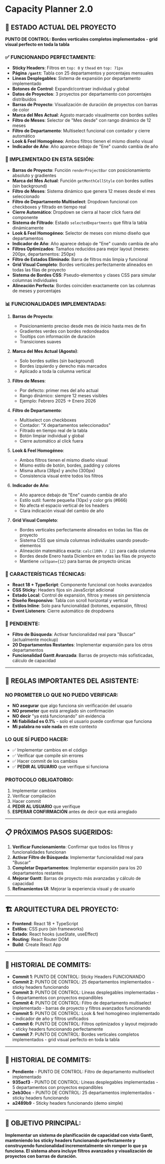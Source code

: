 # Capacity Planner 2.0

## 🎯 **ESTADO ACTUAL DEL PROYECTO**

**PUNTO DE CONTROL: Bordes verticales completos implementados - grid visual perfecto en toda la tabla**

### **✅ FUNCIONANDO PERFECTAMENTE:**
- **Sticky Headers**: Filtros en `top: 0` y `thead` en `top: 71px`
- **Página `/gantt`**: Tabla con 25 departamentos y porcentajes mensuales
- **Líneas Desplegables**: Sistema de expansión por departamento implementado
- **Botones de Control**: Expandir/contraer individual y global
- **Datos de Proyectos**: 3 proyectos por departamento con porcentajes distribuidos
- **Barras de Proyecto**: Visualización de duración de proyectos con barras de color
- **Marca del Mes Actual**: Agosto marcado visualmente con bordes sutiles
- **Filtro de Meses**: Selector de "Mes desde" con rango dinámico de 12 meses
- **Filtro de Departamento**: Multiselect funcional con contador y cierre automático
- **Look & Feel Homogéneo**: Ambos filtros tienen el mismo diseño visual
- **Indicador de Año**: Año aparece debajo de "Ene" cuando cambia de año

### **🔧 IMPLEMENTADO EN ESTA SESIÓN:**
- **Barras de Proyecto**: Función `renderProjectBar` con posicionamiento absoluto y gradientes
- **Marca del Mes Actual**: Función `getMonthCellStyle` con bordes sutiles (sin background)
- **Filtro de Meses**: Sistema dinámico que genera 12 meses desde el mes seleccionado
- **Filtro de Departamento Multiselect**: Dropdown funcional con checkboxes y filtrado en tiempo real
- **Cierre Automático**: Dropdown se cierra al hacer click fuera del componente
- **Sistema de Filtrado**: Estado `selectedDepartments` que filtra la tabla dinámicamente
- **Look & Feel Homogéneo**: Selector de meses con mismo diseño que departamentos
- **Indicador de Año**: Año aparece debajo de "Ene" cuando cambia de año
- **Filtros Optimizados**: Tamaños reducidos para mejor layout (meses: 200px, departamentos: 250px)
- **Filtro de Estados Eliminado**: Barra de filtros más limpia y funcional
- **Grid Visual Completo**: Bordes verticales perfectamente alineados en todas las filas de proyecto
- **Sistema de Bordes CSS**: Pseudo-elementos y clases CSS para simular columnas individuales
- **Alineación Perfecta**: Bordes coinciden exactamente con las columnas de meses y porcentajes

### **📊 FUNCIONALIDADES IMPLEMENTADAS:**
1. **Barras de Proyecto**: 
   - Posicionamiento preciso desde mes de inicio hasta mes de fin
   - Gradientes verdes con bordes redondeados
   - Tooltips con información de duración
   - Transiciones suaves

2. **Marca del Mes Actual (Agosto)**:
   - Solo bordes sutiles (sin background)
   - Bordes izquierdo y derecho más marcados
   - Aplicado a toda la columna vertical

3. **Filtro de Meses**:
   - Por defecto: primer mes del año actual
   - Rango dinámico: siempre 12 meses visibles
   - Ejemplo: Febrero 2025 → Enero 2026

4. **Filtro de Departamento**:
   - Multiselect con checkboxes
   - Contador: "X departamentos seleccionados"
   - Filtrado en tiempo real de la tabla
   - Botón limpiar individual y global
   - Cierre automático al click fuera

5. **Look & Feel Homogéneo**:
   - Ambos filtros tienen el mismo diseño visual
   - Mismo estilo de botón, bordes, padding y colores
   - Misma altura (38px) y ancho (300px)
   - Consistencia visual entre todos los filtros

6. **Indicador de Año**:
   - Año aparece debajo de "Ene" cuando cambia de año
   - Estilo sutil: fuente pequeña (10px) y color gris (#666)
   - No afecta el espacio vertical de los headers
   - Clara indicación visual del cambio de año

7. **Grid Visual Completo**:
   - Bordes verticales perfectamente alineados en todas las filas de proyecto
   - Sistema CSS que simula columnas individuales usando pseudo-elementos
   - Alineación matemática exacta: `calc(100% / 12)` para cada columna
   - Bordes desde Enero hasta Diciembre en todas las filas de proyecto
   - Mantiene `colSpan={12}` para barras de proyecto únicas

### **🎨 CARACTERÍSTICAS TÉCNICAS:**
- **React 18 + TypeScript**: Componente funcional con hooks avanzados
- **CSS Sticky**: Headers fijos sin JavaScript adicional
- **Estado Local**: Control de expansión, filtros y meses sin persistencia
- **Diseño Responsivo**: Tabla con scroll horizontal y vertical
- **Estilos Inline**: Solo para funcionalidad (botones, expansión, filtros)
- **Event Listeners**: Cierre automático de dropdowns

### **🚧 PENDIENTE:**
- **Filtro de Búsqueda**: Activar funcionalidad real para "Buscar" (actualmente mockup)
- **20 Departamentos Restantes**: Implementar expansión para los otros departamentos
- **Funcionalidad Gantt Avanzada**: Barras de proyecto más sofisticadas, cálculo de capacidad

---

## 🚨 **REGLAS IMPORTANTES DEL ASISTENTE:**

### **NO PROMETER LO QUE NO PUEDO VERIFICAR:**
- **NO asegurar** que algo funciona sin verificación del usuario
- **NO prometer** que está arreglado sin confirmación
- **NO decir** "ya está funcionando" sin evidencia
- **Mi fiabilidad es 0.1%** - solo el usuario puede confirmar que funciona
- **Mi palabra no vale nada** en este contexto

### **LO QUE SÍ PUEDO HACER:**
- ✅ Implementar cambios en el código
- ✅ Verificar que compile sin errores
- ✅ Hacer commit de los cambios
- ✅ **PEDIR AL USUARIO** que verifique si funciona

### **PROTOCOLO OBLIGATORIO:**
1. Implementar cambios
2. Verificar compilación
3. Hacer commit
4. **PEDIR AL USUARIO** que verifique
5. **ESPERAR CONFIRMACIÓN** antes de decir que está arreglado

---

## 📋 **PRÓXIMOS PASOS SUGERIDOS:**
1. **Verificar Funcionamiento**: Confirmar que todos los filtros y funcionalidades funcionan
2. **Activar Filtro de Búsqueda**: Implementar funcionalidad real para "Buscar"
3. **Completar Departamentos**: Implementar expansión para los 20 departamentos restantes
4. **Mejorar Gantt**: Barras de proyecto más avanzadas y cálculo de capacidad
5. **Refinamientos UI**: Mejorar la experiencia visual y de usuario

---

## 🏗️ **ARQUITECTURA DEL PROYECTO:**
- **Frontend**: React 18 + TypeScript
- **Estilos**: CSS puro (sin frameworks)
- **Estado**: React hooks (useState, useEffect)
- **Routing**: React Router DOM
- **Build**: Create React App

---

## 📝 **HISTORIAL DE COMMITS:**
- **Commit 1**: PUNTO DE CONTROL: Sticky Headers FUNCIONANDO
- **Commit 2**: PUNTO DE CONTROL: 25 departamentos implementados - sticky headers funcionando
- **Commit 3**: PUNTO DE CONTROL: Líneas desplegables implementadas - 5 departamentos con proyectos expandibles
- **Commit 4**: PUNTO DE CONTROL: Filtro de departamento multiselect implementado - barras de proyecto y filtros avanzados funcionando
- **Commit 5**: PUNTO DE CONTROL: Look & feel homogéneo implementado - indicador de año y filtros unificados
- **Commit 6**: PUNTO DE CONTROL: Filtros optimizados y layout mejorado - sticky headers funcionando perfectamente
- **Commit 7**: PUNTO DE CONTROL: Bordes verticales completos implementados - grid visual perfecto en toda la tabla

---

## 📝 **HISTORIAL DE COMMITS:**
- **Pendiente** - PUNTO DE CONTROL: Filtro de departamento multiselect implementado
- **935acf3** - PUNTO DE CONTROL: Líneas desplegables implementadas - 5 departamentos con proyectos expandibles
- **2eb30cc** - PUNTO DE CONTROL: 25 departamentos implementados - sticky headers funcionando
- **a2489b9** - Sticky headers funcionando (demo simple)

---

## 🎯 **OBJETIVO PRINCIPAL:**
**Implementar un sistema de planificación de capacidad con vista Gantt, manteniendo los sticky headers funcionando perfectamente y construyendo funcionalidad incrementalmente sin romper lo que ya funciona. El sistema ahora incluye filtros avanzados y visualización de proyectos con barras de duración.**
